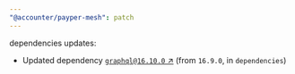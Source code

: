 ```yaml
---
"@accounter/payper-mesh": patch
---
```

dependencies updates:
  - Updated dependency [`graphql@16.10.0` ↗︎](https://www.npmjs.com/package/graphql/v/16.10.0) (from `16.9.0`, in `dependencies`)
